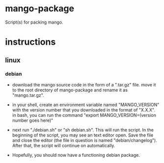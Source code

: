 # mango-package
Script(s) for packing mango.

# instructions

## linux

### debian

- download the mango source code in the form of a ".tar.gz" file. move it to the root directory of mango-package and rename it as "mango.tar.gz".

- in your shell, create an environment variable named "MANGO_VERSION" with the version number that you downloaded in the format of "X.X.X". in bash, you can run the command "export MANGO_VERSION=(version number goes here)"

- next run "./debian.sh" or "sh debian.sh". This will run the script. In the beginning of the script, you may see an text editor open. Save the file and close the editor (the file in question is named "debian/changelog"). After that, the script will continue on automatically.

- Hopefully, you should now have a functioning debian package.
